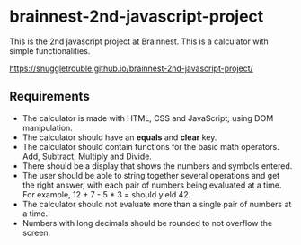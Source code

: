# brainnest-2nd-javascript-project
This is the 2nd javascript project at Brainnest.
This is a calculator with simple functionalities.

https://snuggletrouble.github.io/brainnest-2nd-javascript-project/

## Requirements
- The calculator is made with HTML, CSS and JavaScript; using DOM manipulation.
- The calculator should have an **equals** and **clear** key.
- The calculator should contain functions for the basic math operators.
    Add, Subtract, Multiply and Divide.
- There should be a display that shows the numbers and symbols entered.
- The user should be able to string together several operations and get the right answer, with each pair of numbers being evaluated at a time. For example, 12 + 7 - 5 * 3 = should yield 42.
- The calculator should not evaluate more than a single pair of numbers at a time.
- Numbers with long decimals should be rounded to not overflow the screen.
